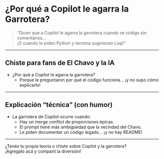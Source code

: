 # ¿Por qué a Copilot le agarra la Garrotera?

> “Dicen que a Copilot le agarra la garrotera cuando ve código sin comentarios…  
> ¡O cuando le piden Python y termina sugiriendo Lisp!”

---

## Chiste para fans de El Chavo y la IA

- ¿Por qué a Copilot le agarra la garrotera?
  - Porque le preguntaron por qué el código funciona… ¡y no supo cómo explicarlo!

---

## Explicación “técnica” (con humor)

- La garrotera de Copilot ocurre cuando:
  - Hay un merge conflict de proporciones épicas.
  - El prompt tiene más ambigüedad que la vecindad del Chavo.
  - Le piden documentar un código legado… ¡y no hay README!

---

¿Tenés tu propia teoría o chiste sobre Copilot y la garrotera?  
¡Agregalo acá y compartí la diversión!